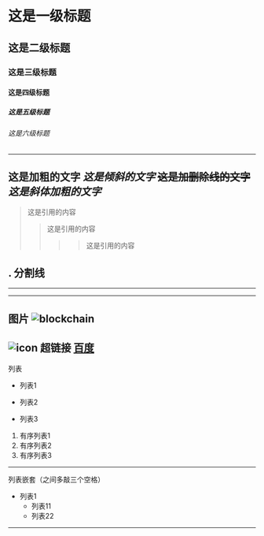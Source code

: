 # 这是一级标题
## 这是二级标题
### 这是三级标题
#### 这是四级标题
##### 这是五级标题
###### 这是六级标题
***
**这是加粗的文字**
_这是倾斜的文字_
~~这是加删除线的文字~~
***这是斜体加粗的文字***
---
> 这是引用的内容
>> 这是引用的内容
>>>> 这是引用的内容
>
. 分割线
---
***
*****
图片
![blockchain](https://ss0.bdstatic.com/70cFvHSh_Q1YnxGkpoWK1HF6hhy/it/u=702257389,1274025419&fm=27&gp=0.jpg "区块链")
---
![icon](../image/22.png,'22')
超链接
[百度](www.baidu.com)
----
列表
* 列表1
+ 列表2
- 列表3
1. 有序列表1
2. 有序列表2
3. 有序列表3
---
列表嵌套（之间多敲三个空格）
+ 列表1
   + 列表11
   + 列表22
---

   
